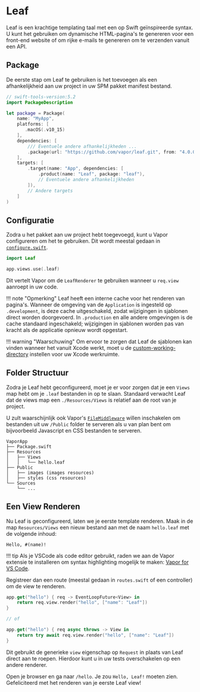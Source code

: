 # Leaf

Leaf is een krachtige templating taal met een op Swift geïnspireerde syntax. U kunt het gebruiken om dynamische HTML-pagina's te genereren voor een front-end website of om rijke e-mails te genereren om te verzenden vanuit een API.

## Package

De eerste stap om Leaf te gebruiken is het toevoegen als een afhankelijkheid aan uw project in uw SPM pakket manifest bestand.

```swift
// swift-tools-version:5.2
import PackageDescription

let package = Package(
    name: "MyApp",
    platforms: [
       .macOS(.v10_15)
    ],
    dependencies: [
        /// Eventuele andere afhankelijkheden ...
        .package(url: "https://github.com/vapor/leaf.git", from: "4.0.0"),
    ],
    targets: [
        .target(name: "App", dependencies: [
            .product(name: "Leaf", package: "leaf"),
            // Eventuele andere afhankelijkheden
        ]),
        // Andere targets
    ]
)
```

## Configuratie

Zodra u het pakket aan uw project hebt toegevoegd, kunt u Vapor configureren om het te gebruiken. Dit wordt meestal gedaan in [`configure.swift`](../getting-started/folder-structure.md#configureswift).

```swift
import Leaf

app.views.use(.leaf)
```

Dit vertelt Vapor om de `LeafRenderer` te gebruiken wanneer u `req.view` aanroept in uw code.

!!! note "Opmerking"
    Leaf heeft een interne cache voor het renderen van pagina's. Wanneer de omgeving van de `Application` is ingesteld op `.development`, is deze cache uitgeschakeld, zodat wijzigingen in sjablonen direct worden doorgevoerd. In `.production` en alle andere omgevingen is de cache standaard ingeschakeld; wijzigingen in sjablonen worden pas van kracht als de applicatie opnieuw wordt opgestart.

!!! warning "Waarschuwing"
    Om ervoor te zorgen dat Leaf de sjablonen kan vinden wanneer het vanuit Xcode werkt, moet u de [custom-working-directory](../getting-started/xcode.md#custom-working-directory) instellen voor uw Xcode werkruimte.

## Folder Structuur

Zodra je Leaf hebt geconfigureerd, moet je er voor zorgen dat je een `Views` map hebt om je `.leaf` bestanden in op te slaan. Standaard verwacht Leaf dat de views map een `./Resources/Views` is relatief aan de root van je project.

U zult waarschijnlijk ook Vapor's [`FileMiddleware`](https://api.vapor.codes/vapor/documentation/vapor/filemiddleware) willen inschakelen om bestanden uit uw `/Public` folder te serveren als u van plan bent om bijvoorbeeld Javascript en CSS bestanden te serveren.

```
VaporApp
├── Package.swift
├── Resources
│   ├── Views
│   │   └── hello.leaf
├── Public
│   ├── images (images resources)
│   ├── styles (css resources)
└── Sources
    └── ...
```

## Een View Renderen

Nu Leaf is geconfigureerd, laten we je eerste template renderen. Maak in de map `Resources/Views` een nieuw bestand aan met de naam `hello.leaf` met de volgende inhoud:

```leaf
Hello, #(name)!
```

!!! tip
    Als je VSCode als code editor gebruikt, raden we aan de Vapor extensie te installeren om syntax highlighting mogelijk te maken: [Vapor for VS Code](https://marketplace.visualstudio.com/items?itemName=Vapor.vapor-vscode).

Registreer dan een route (meestal gedaan in `routes.swift` of een controller) om de view te renderen.

```swift
app.get("hello") { req -> EventLoopFuture<View> in
    return req.view.render("hello", ["name": "Leaf"])
}

// of

app.get("hello") { req async throws -> View in
    return try await req.view.render("hello", ["name": "Leaf"])
}
```

Dit gebruikt de generieke `view` eigenschap op `Request` in plaats van Leaf direct aan te roepen. Hierdoor kunt u in uw tests overschakelen op een andere renderer.

Open je browser en ga naar `/hello`. Je zou `Hello, Leaf!` moeten zien. Gefeliciteerd met het renderen van je eerste Leaf view!
